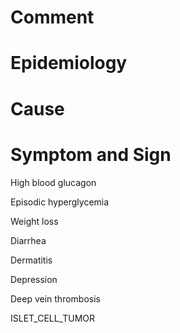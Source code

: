 # Comment

# Epidemiology

# Cause

# Symptom and Sign

High blood glucagon

Episodic hyperglycemia

Weight loss

Diarrhea

Dermatitis

Depression

Deep vein thrombosis

ISLET_CELL_TUMOR

